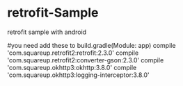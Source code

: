 
# retrofit-Sample
retrofit sample with android


#you need add these to build.gradle(Module: app)
    compile 'com.squareup.retrofit2:retrofit:2.3.0'
    compile 'com.squareup.retrofit2:converter-gson:2.3.0'
    compile 'com.squareup.okhttp3:okhttp:3.8.0'
    compile 'com.squareup.okhttp3:logging-interceptor:3.8.0'
